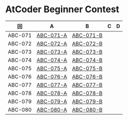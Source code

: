 # AtCoder Beginner Contest

| 回 | A | B | C | D |
|:---:|:---:|:---:|:---:|:---:|
| ABC-071 | [ABC-071-A](ABC-071-A.py) | [ABC-071-B](ABC-071-B.py) |  |  |
| ABC-072 | [ABC-072-A](ABC-072-A.py) | [ABC-072-B](ABC-072-B.py) |  |  |
| ABC-073 | [ABC-073-A](ABC-073-A.py) | [ABC-073-B](ABC-073-B.py) |  |  |
| ABC-074 | [ABC-074-A](ABC-074-A.py) | [ABC-074-B](ABC-074-B.py) |  |  |
| ABC-075 | [ABC-075-A](ABC-075-A.py) | [ABC-075-B](ABC-075-B.py) |  |  |
| ABC-076 | [ABC-076-A](ABC-076-A.py) | [ABC-076-B](ABC-076-B.py) |  |  |
| ABC-077 | [ABC-077-A](ABC-077-A.py) | [ABC-077-B](ABC-077-B.py) |  |  |
| ABC-078 | [ABC-078-A](ABC-078-A.py) | [ABC-078-B](ABC-078-B.py) |  |  |
| ABC-079 | [ABC-079-A](ABC-079-A.py) | [ABC-079-B](ABC-079-B.py) |  |  |
| ABC-080 | [ABC-080-A](ABC-080-A.py) | [ABC-080-B](ABC-080-B.py) |  |  |
